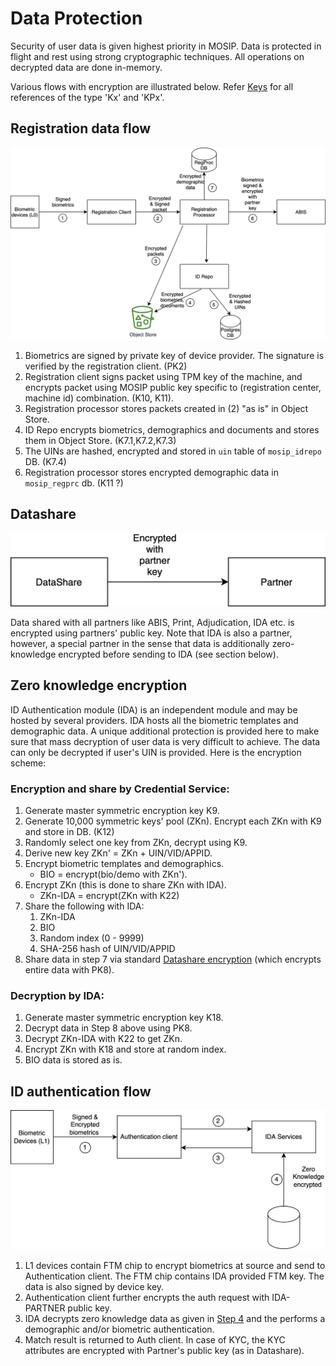 # Data Protection

Security of user data is given highest priority in MOSIP.  Data is protected in flight and rest using strong cryptographic techniques.  All operations on decrypted data are done in-memory. 

Various flows with encryption are illustrated below.  Refer [Keys](keys.md) for all references of the type 'Kx' and 'KPx'.

## Registration data flow 
![](_images/cryptography-registration-flow.png)

1. Biometrics are signed by private key of device provider. The signature is verified by the registration client. (PK2)
2. Registration client signs packet using TPM key of the machine, and encrypts packet using MOSIP public key specific to (registration center, machine id) combination. (K10, K11).   
3. Registration processor stores packets created in (2) "as is" in Object Store. 
4. ID Repo encrypts biometrics, demographics and documents and stores them in Object Store. (K7.1,K7.2,K7.3)
5. The UINs are hashed, encrypted and stored in `uin` table of `mosip_idrepo` DB. (K7.4)
7. Registration processor stores encrypted demographic data in `mosip_regprc` db. (K11 ?)

## Datashare
![](_images/cryptography-datashare.png)

Data shared with all partners like ABIS, Print, Adjudication, IDA etc. is encrypted using partners' public key.  Note that IDA is also a partner, however, a special partner in the sense that data is additionally zero-knowledge encrypted before sending to IDA (see section below).

## Zero knowledge encryption
ID Authentication module (IDA) is an independent module and may be hosted by several providers. IDA hosts all the biometric templates and demographic data. A unique additional protection is provided here to make sure that mass decryption of user data is very difficult to achieve.  The data can only be decrypted if user's UIN is provided.  Here is the encryption scheme: 

### Encryption and share by Credential Service:
1. Generate master symmetric encryption key K9.
1. Generate 10,000 symmetric keys' pool (ZKn). Encrypt each ZKn with K9 and store in DB. (K12)
1. Randomly select one key from ZKn, decrypt using K9.
1. Derive new key ZKn' = ZKn + UIN/VID/APPID.
1. Encrypt biometric templates and demographics.
    *  BIO = encrypt(bio/demo with ZKn').
1. Encrypt ZKn (this is done to share ZKn with IDA).
    * ZKn-IDA = encrypt(ZKn with K22)
1. Share the following with IDA:
    1. ZKn-IDA
    1. BIO
    1. Random index (0 - 9999) 
    1. SHA-256 hash of UIN/VID/APPID
1. Share data in step 7 via standard [Datashare encryption](#datashare) (which encrypts entire data with PK8). 

### Decryption by IDA:
1. Generate master symmetric encryption key K18.
1. Decrypt data in Step 8 above using PK8.
1. Decrypt ZKn-IDA with K22 to get ZKn.
1. Encrypt ZKn with K18 and store at random index.
1. BIO data is stored as is.

## ID authentication flow
![](_images/cryptography-ida-flow.png)

1. L1 devices contain FTM chip to encrypt biometrics at source and send to Authentication client.  The FTM chip contains IDA provided FTM key. The data is also signed by device key.
2. Authentication client further encrypts the auth request with IDA-PARTNER public key.
3. IDA decrypts zero knowledge data as given in [Step 4](#encryption-and-share-by-credential-service) and the performs a demographic and/or biometric authentication.
4. Match result is returned to Auth client.  In case of KYC, the KYC attributes are encrypted with Partner's public key (as in Datashare).  



